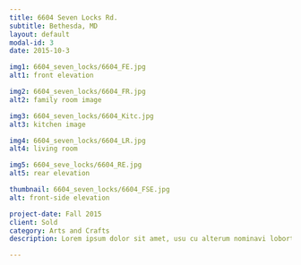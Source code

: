 ```yaml
---
title: 6604 Seven Locks Rd.
subtitle: Bethesda, MD
layout: default
modal-id: 3
date: 2015-10-3

img1: 6604_seven_locks/6604_FE.jpg
alt1: front elevation

img2: 6604_seven_locks/6604_FR.jpg
alt2: family room image

img3: 6604_seven_locks/6604_Kitc.jpg
alt3: kitchen image

img4: 6604_seven_locks/6604_LR.jpg
alt4: living room

img5: 6604_seve_locks/6604_RE.jpg
alt5: rear elevation

thumbnail: 6604_seven_locks/6604_FSE.jpg
alt: front-side elevation

project-date: Fall 2015
client: Sold
category: Arts and Crafts
description: Lorem ipsum dolor sit amet, usu cu alterum nominavi lobortis. At duo novum diceret. Tantas apeirian vix et, usu sanctus postulant inciderint ut, populo diceret necessitatibus in vim. Cu eum dicam feugiat noluisse.

---
```

